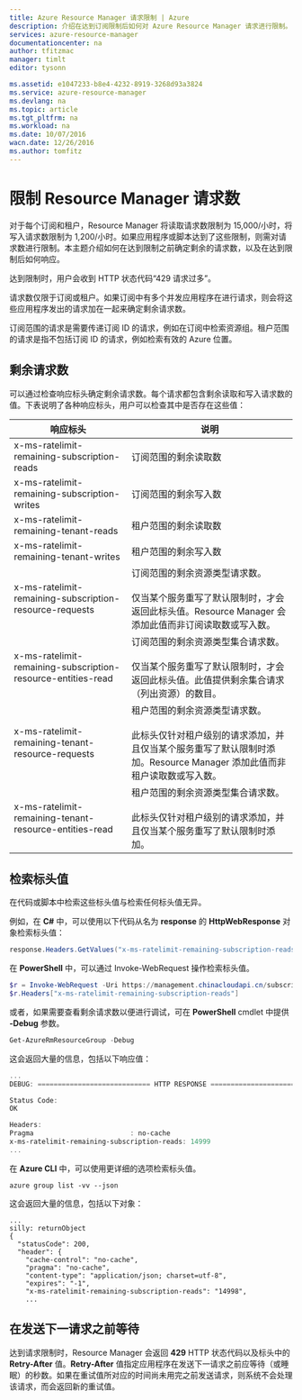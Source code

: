 ```yaml
---
title: Azure Resource Manager 请求限制 | Azure
description: 介绍在达到订阅限制后如何对 Azure Resource Manager 请求进行限制。
services: azure-resource-manager
documentationcenter: na
author: tfitzmac
manager: timlt
editor: tysonn

ms.assetid: e1047233-b8e4-4232-8919-3268d93a3824
ms.service: azure-resource-manager
ms.devlang: na
ms.topic: article
ms.tgt_pltfrm: na
ms.workload: na
ms.date: 10/07/2016
wacn.date: 12/26/2016
ms.author: tomfitz
---
```


# 限制 Resource Manager 请求数
对于每个订阅和租户，Resource Manager 将读取请求数限制为 15,000/小时，将写入请求数限制为 1,200/小时。如果应用程序或脚本达到了这些限制，则需对请求数进行限制。本主题介绍如何在达到限制之前确定剩余的请求数，以及在达到限制后如何响应。

达到限制时，用户会收到 HTTP 状态代码“429 请求过多”。

请求数仅限于订阅或租户。如果订阅中有多个并发应用程序在进行请求，则会将这些应用程序发出的请求加在一起来确定剩余请求数。

订阅范围的请求是需要传递订阅 ID 的请求，例如在订阅中检索资源组。租户范围的请求是指不包括订阅 ID 的请求，例如检索有效的 Azure 位置。

## 剩余请求数
可以通过检查响应标头确定剩余请求数。每个请求都包含剩余读取和写入请求数的值。下表说明了各种响应标头，用户可以检查其中是否存在这些值：

| 响应标头 | 说明 |
| --- | --- |
| x-ms-ratelimit-remaining-subscription-reads |订阅范围的剩余读取数 |
| x-ms-ratelimit-remaining-subscription-writes |订阅范围的剩余写入数 |
| x-ms-ratelimit-remaining-tenant-reads |租户范围的剩余读取数 |
| x-ms-ratelimit-remaining-tenant-writes |租户范围的剩余写入数 |
| x-ms-ratelimit-remaining-subscription-resource-requests |订阅范围的剩余资源类型请求数。<br /><br />仅当某个服务重写了默认限制时，才会返回此标头值。Resource Manager 会添加此值而非订阅读取数或写入数。 |
| x-ms-ratelimit-remaining-subscription-resource-entities-read |订阅范围的剩余资源类型集合请求数。<br /><br />仅当某个服务重写了默认限制时，才会返回此标头值。此值提供剩余集合请求（列出资源）的数目。 |
| x-ms-ratelimit-remaining-tenant-resource-requests |租户范围的剩余资源类型请求数。<br /><br />此标头仅针对租户级别的请求添加，并且仅当某个服务重写了默认限制时添加。Resource Manager 添加此值而非租户读取数或写入数。 |
| x-ms-ratelimit-remaining-tenant-resource-entities-read |租户范围的剩余资源类型集合请求数。<br /><br />此标头仅针对租户级别的请求添加，并且仅当某个服务重写了默认限制时添加。 |

## 检索标头值
在代码或脚本中检索这些标头值与检索任何标头值无异。

例如，在 **C#** 中，可以使用以下代码从名为 **response** 的 **HttpWebResponse** 对象检索标头值：

```cs
response.Headers.GetValues("x-ms-ratelimit-remaining-subscription-reads").GetValue(0)
```

在 **PowerShell** 中，可以通过 Invoke-WebRequest 操作检索标头值。

```powershell
$r = Invoke-WebRequest -Uri https://management.chinacloudapi.cn/subscriptions/{guid}/resourcegroups?api-version=2016-09-01 -Method GET -Headers $authHeaders
$r.Headers["x-ms-ratelimit-remaining-subscription-reads"]
```

或者，如果需要查看剩余请求数以便进行调试，可在 **PowerShell** cmdlet 中提供 **-Debug** 参数。

```powershell
Get-AzureRmResourceGroup -Debug
```

这会返回大量的信息，包括以下响应值：

```powershell
...
DEBUG: ============================ HTTP RESPONSE ============================

Status Code:
OK

Headers:
Pragma                        : no-cache
x-ms-ratelimit-remaining-subscription-reads: 14999
...
```

在 **Azure CLI** 中，可以使用更详细的选项检索标头值。

```azurecli
azure group list -vv --json
```

这会返回大量的信息，包括以下对象：

```azurecli
...
silly: returnObject
{
  "statusCode": 200,
  "header": {
    "cache-control": "no-cache",
    "pragma": "no-cache",
    "content-type": "application/json; charset=utf-8",
    "expires": "-1",
    "x-ms-ratelimit-remaining-subscription-reads": "14998",
    ...
```

## 在发送下一请求之前等待
达到请求限制时，Resource Manager 会返回 **429** HTTP 状态代码以及标头中的 **Retry-After** 值。**Retry-After** 值指定应用程序在发送下一请求之前应等待（或睡眠）的秒数。如果在重试值所对应的时间尚未用完之前发送请求，则系统不会处理该请求，而会返回新的重试值。

<!---HONumber=Mooncake_1219_2016-->